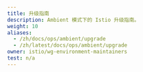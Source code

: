 ```yaml
---
title: 升级指南
description: Ambient 模式下的 Istio 升级指南。
weight: 10
aliases:
  - /zh/docs/ops/ambient/upgrade
  - /zh/latest/docs/ops/ambient/upgrade
owner: istio/wg-environment-maintainers
test: n/a
---
```

